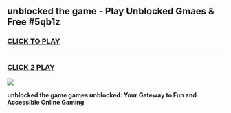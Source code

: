 
## unblocked the game - Play Unblocked Gmaes & Free #5qb1z
<h3>
<a href="https://premium.freeplayer.one?title=unblocked_the_game&ref=01M">CLICK TO PLAY</a></h3>
<hr>

<h3>
<a href="https://premium.freeplayer.one?title=unblocked_the_game&ref=01M">CLICK 2 PLAY</a>
  
</h3>

<a href="https://premium.freeplayer.one?title=unblocked_the_game&ref=01M"><img src="https://clearcache.store/games.png"></a>


**unblocked the game games unblocked: Your Gateway to Fun and Accessible Online Gaming**
